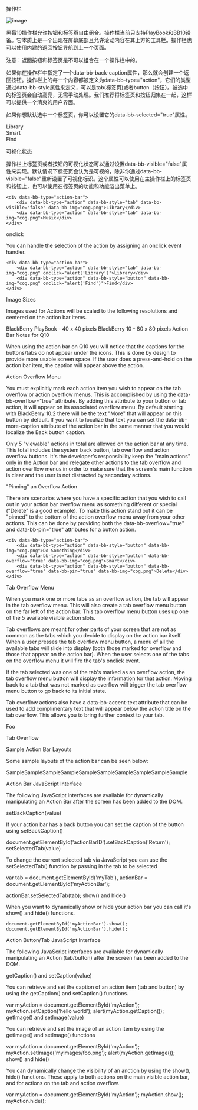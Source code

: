 操作栏

 ![image](https://github.com/blackberry/bbUI.js/wiki/images/screenshots/actionBar.png)

黑莓10操作栏允许按钮和标签页自由组合。操作栏当前只支持PlayBook和BB10设备。它本质上是一个出现在屏幕底部且允许滚动内容在其上方的工具栏。操作栏也可以使用内建的返回按钮导航到上一个页面。

注意：返回按钮和标签页是不可以组合在一个操作栏中的。

如果你在操作栏中指定了一个data-bb-back-caption属性，那么就会创建一个返回按钮。操作栏上的每一个内容都被定义为data-bb-type="action"，它们的类型通过data-bb-style属性来定义，可以是tab(标签页)或者button（按钮）。被选中的标签页会自动高亮，无需手动处理。我们推荐将标签页和按钮归集在一起，这样可以提供一个清爽的用户界面。

如果你想默认选中一个标签页，你可以设置它的data-bb-selected="true"属性。
    <div data-bb-type="action-bar">
        <div data-bb-type="action" data-bb-style="tab" data-bb-overflow="true" data-bb-img="cog.png">Library</div>
        <div data-bb-type="action" data-bb-style="tab" data-bb-selected="true" data-bb-img="cog.png">Smart</div>
        <div data-bb-type="action" data-bb-style="button" data-bb-overflow="true" data-bb-img="cog.png">Find</div>
    </div>

可视化状态

操作栏上标签页或者按钮的可视化状态可以通过设置data-bb-visible="false"属性来实现。默认情况下标签页会认为是可视的，除非你通过data-bb-visible="false"重新设置了可视化标识。这个属性可以使用在主操作栏上的标签页和按钮上，也可以使用在标签页的功能和功能溢出菜单上。

    <div data-bb-type="action-bar">
        <div data-bb-type="action" data-bb-style="tab" data-bb-visible="false" data-bb-img="cog.png">Library</div>
        <div data-bb-type="action" data-bb-style="tab" data-bb-img="cog.png">Music</div>
    </div>
    
onclick

You can handle the selection of the action by assigning an onclick event handler.

    <div data-bb-type="action-bar">
        <div data-bb-type="action" data-bb-style="tab" data-bb-img="cog.png" onclick="alert('Library')">Library</div>
        <div data-bb-type="action" data-bb-style="button" data-bb-img="cog.png" onclick="alert('Find')">Find</div>
    </div>
Image Sizes

Images used for Actions will be scaled to the following resolutions and centered on the action bar items.

BlackBerry PlayBook - 40 x 40 pixels
BlackBerry 10 - 80 x 80 pixels
Action Bar Notes for Q10

When using the action bar on Q10 you will notice that the captions for the buttons/tabs do not appear under the icons. This is done by design to provide more usable screen space. If the user does a press-and-hold on the action bar item, the caption will appear above the action.

Action Overflow Menu

You must explicitly mark each action item you wish to appear on the tab overflow or action overflow menus. This is accomplished by using the data-bb-overflow="true" attribute. By adding this attribute to your button or tab action, it will appear on its associated overflow menu. By default starting with BlackBerry 10.2 there will be the text "More" that will appear on this button by default. If you want to localize that text you can set the data-bb-more-caption attribute of the action bar in the same manner that you would localize the Back button caption.

Only 5 "viewable" actions in total are allowed on the action bar at any time. This total includes the system back button, tab overflow and action overflow buttons. It's the developer's responsibility keep the "main actions" only in the Action bar and relegate other actions to the tab overflow and action overflow menus in order to make sure that the screen's main function is clear and the user is not distracted by secondary actions.

"Pinning" an Overflow Action

There are scenarios where you have a specific action that you wish to call out in your action bar overflow menu as something different or special ("Delete" is a good example). To make this action stand out it can be "pinned" to the bottom of the action overflow menu away from your other actions. This can be done by providing both the data-bb-overflow="true" and data-bb-pin="true" attributes for a button action.

    <div data-bb-type="action-bar">
        <div data-bb-type="action" data-bb-style="button" data-bb-img="cog.png">Do Something</div>
        <div data-bb-type="action" data-bb-style="button" data-bb-overflow="true" data-bb-img="cog.png">Smart</div>
        <div data-bb-type="action" data-bb-style="button" data-bb-overflow="true" data-bb-pin="true" data-bb-img="cog.png">Delete</div>
    </div>
Tab Overflow Menu

When you mark one or more tabs as an overflow action, the tab will appear in the tab overflow menu. This will also create a tab overflow menu button on the far left of the action bar. This tab overflow menu button uses up one of the 5 available visible action slots.

Tab overflows are meant for other parts of your screen that are not as common as the tabs which you decide to display on the action bar itself. When a user presses the tab overflow menu button, a menu of all the available tabs will slide into display (both those marked for overflow and those that appear on the action bar). When the user selects one of the tabs on the overflow menu it will fire the tab's onclick event.

If the tab selected was one of the tab's marked as an overflow action, the tab overflow menu button will display the information for that action. Moving back to a tab that was not marked as overflow will trigger the tab overflow menu button to go back to its initial state.

Tab overflow actions also have a data-bb-accent-text attribute that can be used to add complimentary text that will appear below the action title on the tab overflow. This allows you to bring further context to your tab.

<div data-bb-type="action-bar">
   <div data-bb-type="action" data-bb-style="tab" data-bb-img="cog.png" data-bb-accent-text="Bar">Foo</div>
</div>

Tab Overflow

Sample Action Bar Layouts

Some sample layouts of the action bar can be seen below:

SampleSampleSampleSampleSampleSampleSampleSampleSampleSample

Action Bar JavaScript Interface

The following JavaScript interfaces are available for dynamically manipulating an Action Bar after the screen has been added to the DOM.

setBackCaption(value)

If your action bar has a back button you can set the caption of the button using setBackCaption()

document.getElementById('actionBarID').setBackCaption('Return');
setSelectedTab(value)

To change the current selected tab via JavaScript you can use the setSelectedTab() function by passing in the tab to be selected

var tab = document.getElementById('myTab'),
    actionBar = document.getElementById('myActionBar');

actionBar.setSelectedTab(tab);
show() and hide()

When you want to dynamically show or hide your action bar you can call it's show() and hide() functions.

    document.getElementById('myActionBar').show();
    document.getElementById('myActionBar').hide();
Action Button/Tab JavaScript Interface

The following JavaScript interfaces are available for dynamically manipulating an Action (tab/button) after the screen has been added to the DOM.

getCaption() and setCaption(value)

You can retrieve and set the caption of an action item (tab and button) by using the getCaption() and setCaption() functions.

var myAction = document.getElementById('myAction');
myAction.setCaption('hello world');
alert(myAction.getCaption());
getImage() and setImage(value)

You can retrieve and set the image of an action item by using the getImage() and setImage() functions

var myAction = document.getElementById('myAction');
myAction.setImage('myimages/foo.png');
alert(myAction.getImage());
show() and hide()

You can dynamically change the visibility of an anction by using the show(), hide() functions. These apply to both actions on the main visible action bar, and for actions on the tab and action overflow.

var myAction = document.getElementById('myAction');
myAction.show();
myAction.hide();
